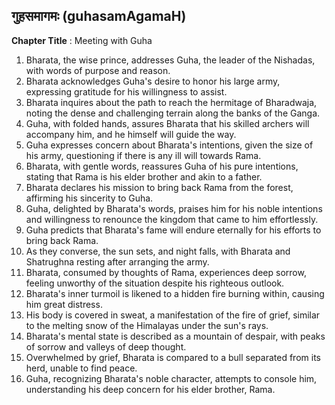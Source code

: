 ## गुहसमागमः (guhasamAgamaH)

**Chapter Title** : Meeting with Guha

1. Bharata, the wise prince, addresses Guha, the leader of the Nishadas, with words of purpose and reason.
2. Bharata acknowledges Guha's desire to honor his large army, expressing gratitude for his willingness to assist.
3. Bharata inquires about the path to reach the hermitage of Bharadwaja, noting the dense and challenging terrain along the banks of the Ganga.
4. Guha, with folded hands, assures Bharata that his skilled archers will accompany him, and he himself will guide the way.
5. Guha expresses concern about Bharata's intentions, given the size of his army, questioning if there is any ill will towards Rama.
6. Bharata, with gentle words, reassures Guha of his pure intentions, stating that Rama is his elder brother and akin to a father.
7. Bharata declares his mission to bring back Rama from the forest, affirming his sincerity to Guha.
8. Guha, delighted by Bharata's words, praises him for his noble intentions and willingness to renounce the kingdom that came to him effortlessly.
9. Guha predicts that Bharata's fame will endure eternally for his efforts to bring back Rama.
10. As they converse, the sun sets, and night falls, with Bharata and Shatrughna resting after arranging the army.
11. Bharata, consumed by thoughts of Rama, experiences deep sorrow, feeling unworthy of the situation despite his righteous outlook.
12. Bharata's inner turmoil is likened to a hidden fire burning within, causing him great distress.
13. His body is covered in sweat, a manifestation of the fire of grief, similar to the melting snow of the Himalayas under the sun's rays.
14. Bharata's mental state is described as a mountain of despair, with peaks of sorrow and valleys of deep thought.
15. Overwhelmed by grief, Bharata is compared to a bull separated from its herd, unable to find peace.
16. Guha, recognizing Bharata's noble character, attempts to console him, understanding his deep concern for his elder brother, Rama.

